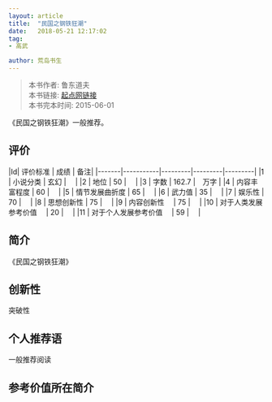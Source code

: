 ```yaml
---
layout: article
title:  "民国之钢铁狂潮"
date:   2018-05-21 12:17:02
tag:
- 高武

author: 荒岛书生
---
```


> 本书作者:  鲁东道夫  
> 本书链接:  [起点网链接](https://baike.baidu.com/item/%E6%B0%91%E5%9B%BD%E4%B9%8B%E9%92%A2%E9%93%81%E7%8B%82%E6%BD%AE)  
> 本书完本时间: 2015-06-01

《民国之钢铁狂潮》一般推荐。
<!---more--->


## 评价

|Id| 评价标准   |  成绩 | 备注|
|-------|-----------|---------|---------|---------|
|1 | 小说分类        | 玄幻  |　 |
|2 | 地位            | 50  |　 |
|3 | 字数            | 162.7  |　万字 |
|4 | 内容丰富程度     | 60  |　 |
|5 | 情节发展曲折度    | 65  |　 |
|6 | 武力值          | 35  |　 |
|7 | 娱乐性           | 70  |　 |
|8 | 思想创新性       | 75  |　 |
|9 | 内容创新性　      | 75  |　 |
|10 | 对于人类发展参考价值　        | 20  |　 |
|11 | 对于个人发展参考价值　        | 59  |　 |

## 简介
《民国之钢铁狂潮》


## 创新性
突破性

## 个人推荐语
一般推荐阅读

## 参考价值所在简介
